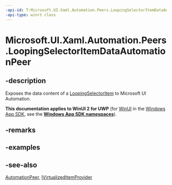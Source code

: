 ```yaml
---
-api-id: T:Microsoft.UI.Xaml.Automation.Peers.LoopingSelectorItemDataAutomationPeer
-api-type: winrt class
---
```


<!-- Class syntax.
public class LoopingSelectorItemDataAutomationPeer : Windows.UI.Xaml.Automation.Peers.AutomationPeer, Windows.UI.Xaml.Automation.Peers.ILoopingSelectorItemDataAutomationPeer, Windows.UI.Xaml.Automation.Provider.IVirtualizedItemProvider
-->

# Microsoft.UI.Xaml.Automation.Peers.LoopingSelectorItemDataAutomationPeer

## -description
Exposes the data content of a [LoopingSelectorItem](../microsoft.ui.xaml.controls.primitives/loopingselectoritem.md) to Microsoft UI Automation.

**This documentation applies to WinUI 2 for UWP** (for [WinUI](/windows/apps/winui/winui3/) in the [Windows App SDK](/windows/apps/windows-app-sdk/), see the **[Windows App SDK namespaces](/windows/windows-app-sdk/api/winrt/)**).

## -remarks


## -examples

## -see-also
[AutomationPeer](automationpeer.md), [IVirtualizedItemProvider](../microsoft.ui.xaml.automation.provider/ivirtualizeditemprovider.md)

